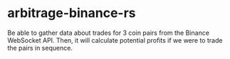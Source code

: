 # arbitrage-binance-rs
Be able to gather data about trades for 3 coin pairs from the Binance WebSocket API. Then, it will calculate potential profits if we were to trade the pairs in sequence.
